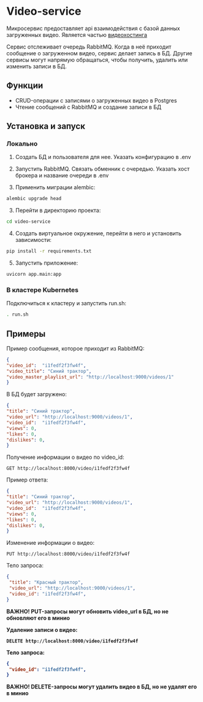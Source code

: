 # Video-service
Микросервис предоставляет api взаимодействия с базой данных загруженных видео. Является частью [видеохостинга](https://github.com/orgs/VideoHosting-Platform/repositories)

Сервис отслеживает очередь RabbitMQ. Когда в неё приходит сообщение о загруженном видео, сервис делает запись в БД. Другие сервисы могут напрямую обращаться, чтобы получить, удалить или изменить записи в БД.

## Функции

- CRUD-операции с записями о загруженных видео в Postgres
- Чтение сообщений с RabbitMQ и создание записи в БД 

## Установка и запуск

### Локально

1. Создать БД и пользователя для нее. Указать конфигурацию в .env

2. Запустить RabbitMQ. Связать обменник с очередью. Указать хост брокера и название очереди в .env

2. Применить миграции alembic:

```bash
alembic upgrade head
```

3. Перейти в директорию проекта:

```bash
cd video-service
```

4. Создать виртуальное окружение, перейти в него и установить зависимости:

```bash
pip install -r requirements.txt
```

5. Запустить приложение:

```bash
uvicorn app.main:app
```

### В кластере Kubernetes

Подключиться к кластеру и запустить run.sh:

```bash
. run.sh
```

## Примеры

Пример сообщения, которое приходит из RabbitMQ:

```json
{
"video_id":  "i1fedf2f3fw4f", 
"video_title": "Синий трактор", 
"video_master_playlist_url": "http://localhost:9000/videos/1"
}
```

В БД будет загружено:

```json
{
"title": "Синий трактор", 
"video_url": "http://localhost:9000/videos/1",
"video_id":  "i1fedf2f3fw4f",
"views": 0,
"likes": 0,
"dislikes": 0,
}
```

Получение информации о видео по video_id:

```http
GET http://localhost:8000/video/i1fedf2f3fw4f
```

Пример ответа:

```json
{
"title": "Синий трактор", 
"video_url": "http://localhost:9000/videos/1",
"video_id":  "i1fedf2f3fw4f",
"views": 0,
"likes": 0,
"dislikes": 0,
}
```

Изменение информации о видео:

```http
PUT http://localhost:8000/video/i1fedf2f3fw4f
```

Тело запроса:

```json
{
 "title": "Красный трактор",
 "video_url": "http://localhost:9000/videos/1",
 "video_id": "i1fedf2f3fw4f",
}
```

<b> ВАЖНО! <b> PUT-запросы могут обновить video_url в БД, но не обновляют его в минио

Удаление записи о видео:

```http
DELETE http://localhost:8000/video/i1fedf2f3fw4f
```

Тело запроса:

```json
{
 "video_id": "i1fedf2f3fw4f",
}
```

<b> ВАЖНО! <b> DELETE-запросы могут удалить видео в БД, но не удалят его в минио
